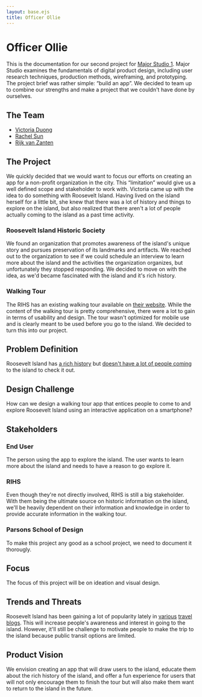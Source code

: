```yaml
---
layout: base.ejs
title: Officer Ollie
---
```


# Officer Ollie

This is the documentation for our second project for [Major Studio 1](https://courses.newschool.edu/courses/PMCD5101/5431/). Major Studio examines the fundamentals of digital product design, including user research techniques, production methods, wireframing, and prototyping. The project brief was rather simple: “build an app”. We decided to team up to combine our strengths and make a project that we couldn't have done by ourselves.

## The Team

* [Victoria Duong](https://www.victoriatduong.com)
* [Rachel Sun](https://iamyufeisun.com)
* [Rijk van Zanten](https://rijks.website)

## The Project

We quickly decided that we would want to focus our efforts on creating an app for a non-profit organization in the city. This “limitation” would give us a well defined scope and stakeholder to work with. Victoria came up with the idea to do something with Roosevelt Island. Having lived on the island herself for a little bit, she knew that there was a lot of history and things to explore on the island, but also realized that there aren't a lot of people actually coming to the island as a past time activity.

### Roosevelt Island Historic Society

We found an organization that promotes awareness of the island's unique story and pursues preservation of its landmarks and artifacts. We reached out to the organization to see if we could schedule an interview to learn more about the island and the activities the organization organizes, but unfortunately they stopped responding. We decided to move on with the idea, as we'd became fascinated with the island and it's rich history.


### Walking Tour

The RIHS has an existing walking tour available on [their website](http://rihs.us/riwalk/). While the content of the walking tour is pretty comprehensive, there were a lot to gain in terms of usability and design. The tour wasn't optimized for mobile use and is clearly meant to be used before you go to the island. We decided to turn this into our project.

## Problem Definition

Roosevelt Island has [a rich history](https://www.politico.com/magazine/story/2015/06/hillary-clinton-roosevelt-island-history-118970) but [doesn't have a lot of people coming](https://www.cnn.com/travel/article/roosevelt-island-things-to-do-new-york/index.html) to the island to check it out.

## Design Challenge

How can we design a walking tour app that entices people to come to and explore Roosevelt Island using an interactive application on a smartphone?

## Stakeholders

### End User

The person using the app to explore the island. The user wants to learn more about the island and needs to have a reason to go explore it.

### RIHS

Even though they're not directly involved, RIHS is still a big stakeholder. With them being the ultimate source on historic information on the island, we'll be heavily dependent on their information and knowledge in order to provide accurate information in the walking tour.

### Parsons School of Design

To make this project any good as a school project, we need to document it thorougly.

## Focus

The focus of this project will be on ideation and visual design. 

## Trends and Threats

Roosevelt Island has been gaining a lot of popularity lately in [various](https://www.cnn.com/travel/article/roosevelt-island-things-to-do-new-york/index.html) [travel blogs](https://perceptivetravel.com/blog/2018/10/18/a-manhattan-oasis-on-roosevelt-island/). This will increase people's awareness and interest in going to the island. However, it'll still be challenge to motivate people to make the trip to the island because public transit options are limited.

## Product Vision

We envision creating an app that will draw users to the island, educate them about the rich history of the island, and offer a fun experience for users that will not only encourage them to finish the tour but will also make them want to return to the island in the future.
